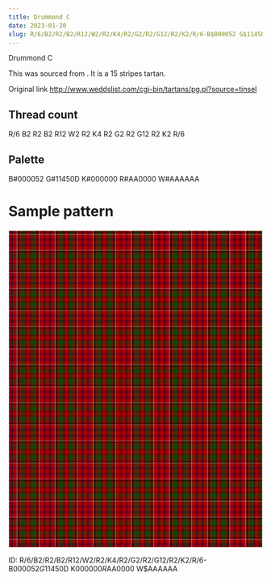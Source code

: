 ```yaml
---
title: Drummond C
date: 2023-01-20
slug: R/6/B2/R2/B2/R12/W2/R2/K4/R2/G2/R2/G12/R2/K2/R/6-B$000052 G$11450D K$000000 R$AA0000 W$AAAAAA
---
```

Drummond C

This was sourced from <no value>.  It is a 15 stripes tartan.

Original link http://www.weddslist.com/cgi-bin/tartans/pg.pl?source=tinsel

## Thread count
R/6 B2 R2 B2 R12 W2 R2 K4 R2 G2 R2 G12 R2 K2 R/6

## Palette
B#000052 G#11450D K#000000 R#AA0000 W#AAAAAA

# Sample pattern

![Tartan detail](tartan.png "R/6 B2 R2 B2 R12 W2 R2 K4 R2 G2 R2 G12 R2 K2 R/6 tartan")

ID: R/6/B2/R2/B2/R12/W2/R2/K4/R2/G2/R2/G12/R2/K2/R/6-B$000052 G$11450D K$000000 R$AA0000 W$AAAAAA